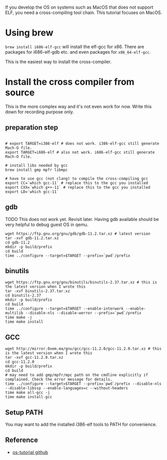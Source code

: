 If you develop the OS on systems such as MacOS that does not support ELF, you need a cross-compiling tool chain. This tutorial focuses on MacOS.

# Using brew

`brew install i686-elf-gcc` will install the elf-gcc for x86. There are packages for i686-elf-gdb etc. and even packages for `x86_64-elf-gcc`.

This is the easiest way to install the cross-compiler.

# Install the cross compiler from source

This is the more complex way and it's not even work for now. Write this down for recording purpose only.

## preparation step

```

# export TARGET=i386-elf # does not work. i386-elf-gcc still generate Mach-O file.
export TARGET=i686-elf # also not work. i686-elf-gcc still generate Mach-O file.

# install libs needed by gcc
brew install gmp mpfr libmpc

# have to use gcc (not clang) to compile the cross-compiling gcc
export CC=`which gcc-11` # replace this to the gcc you installed
export CXX=`which g++-11` # replace this to the gcc you installed
export LD=`which gcc-11`
```

## gdb
TODO
This does not work yet. Revisit later. Having gdb available should be very helpful to debug guest OS in qemu.
```
wget https://ftp.gnu.org/gnu/gdb/gdb-11.2.tar.xz # latest version
tar -xvf gdb-11.2.tar.xz
cd gdb-11.2
mkdir -p build/prefix
cd build
time ../configure --target=$TARGET --prefix=`pwd`/prefix
```

## binutils

```
wget https://ftp.gnu.org/gnu/binutils/binutils-2.37.tar.xz # this is the latest version when I wrote this
tar -xvf binutils-2.37.tar.xz
cd binutils-2.37
mkdir -p build/prefix
cd build
time ../configure --target=$TARGET --enable-interwork --enable-multilib --disable-nls --disable-werror --prefix=`pwd`/prefix
time make -j
time make install
```

## GCC 

```
wget http://mirror.0xem.ma/gnu/gcc/gcc-11.2.0/gcc-11.2.0.tar.xz # this is the latest version when I wrote this
tar -xvf gcc-11.2.0.tar.xz
cd gcc-11.2.0
mkdir -p build/prefix
cd build
# may need to add gmp/mpfr/mpc path on the cmdline explicitly if complained. Check the error message for details.
time ../configure --target=$TARGET --prefix=`pwd`/prefix --disable-nls --disable-libssp --enable-languages=c --without-headers
time make all-gcc -j
time make install-gcc
```

## Setup PATH
You may want to add the installed i386-elf tools to PATH for convenience.

## Reference
- [os-tutorial github](https://github.com/cfenollosa/os-tutorial/tree/master/11-kernel-crosscompiler)
